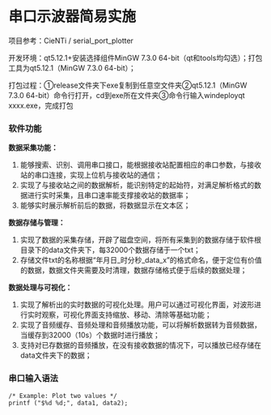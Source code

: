 # **串口示波器简易实施**
项目参考：CieNTi / serial_port_plotter

开发环境：qt5.12.1+安装选择组件MinGW 7.3.0 64-bit（qt和tools均勾选）；打包工具为qt5.12.1（MinGW 7.3.0 64-bit）；

打包过程：①release文件夹下exe复制到任意空文件夹②qt5.12.1（MinGW 7.3.0 64-bit）命令行打开，cd到exe所在文件夹③命令行输入windeployqt xxxx.exe，完成打包


### **软件功能**
**数据采集功能：**
1)	能够搜索、识别、调用串口接口，能根据接收站配置相应的串口参数，与接收站的串口连接，实现上位机与接收站的通信； 
2)	实现了与接收站之间的数据解析，能识别特定的起始符，对满足解析格式的数据进行实时采集，且串口速率能支撑接收站的数据率；
3)	能够实时展示解析前后的数据，将数据显示在文本区；

**数据存储与管理：**
1)	实现了数据的采集存储，开辟了磁盘空间，将所有采集到的数据存储于软件根目录下的data文件夹下，每32000个数据存储于一个txt；
2)	存储文件txt的名称根据“年月日_时分秒_data_x”的格式命名，便于定位有价值的数据，数据文件夹需要及时清理，数据存储格式便于后续的数据处理；

**数据处理与可视化：**
1)	实现了解析出的实时数据的可视化处理。用户可以通过可视化界面，对波形进行实时观察，可视化界面支持缩放、移动、清除等基础功能；
2)	实现了音频缓存、音频处理和音频播放功能，可以将解析数据转为音频数据，当缓存到32000（10s）个数据时进行播放；
3)	支持对已存数据的音频播放，在没有接收数据的情况下，可以播放已经存储在data文件夹下的数据；

### **串口输入语法**
```
/* Example: Plot two values */
printf ("$%d %d;", data1, data2);
```
